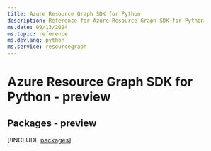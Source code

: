 ```yaml
---
title: Azure Resource Graph SDK for Python
description: Reference for Azure Resource Graph SDK for Python
ms.date: 09/13/2024
ms.topic: reference
ms.devlang: python
ms.service: resourcegraph
---
```

# Azure Resource Graph SDK for Python - preview
## Packages - preview
[!INCLUDE [packages](resource-graph-index.md)]